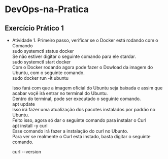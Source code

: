 # DevOps-na-Pratica

## Exercício Prático 1
- Atividade 1.
  Primeiro passo, verificar se o Docker está rodando com o Comando <br>
  sudo systemctl status docker <br>
  Se não estiver digitar o seguinte comando para ele stardar. <br>
  sudo systemctl start docker <br>
  Com o Docker rodando agora pode fazer o Dowload da imagem do Ubuntu, com o seguinte comando. <br>
  sudo docker run -it ubuntu <br>

  Isso fará com que a imagem oficial do Ubuntu seja baixada e assim que acabar voçê irá entrar no terminal do Ubuntu. <br>
  Dentro do terminal, pode ser executado o seguinte comando. <br>
  apt update <br>
  Isso irá fazer uma atualização dos pacotes instalados por padrão no Ubuntu. <br>
  Feito isso, agora só dar o seguinte comando para instalar o Curl <br>
  apt install -y curl <br>
  Esse comando irá fazer a instalação do curl no Ubunto. <br>
  Para ver se realmente o Curl está instado, basta digitar o seguinte comando. <br>
  
  curl --version <br>
  
  
  
  
  
  

